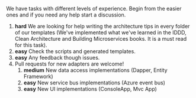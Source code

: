 We have tasks with different levels of experience. Begin from the easier ones and if you need any help start a discussion. 

1. **hard** We are looking for help writing the architecture tips in every folder of our templates (We've implemented what we've learned in the IDDD, Clean Architecture and Building Microservices books. It is a must read for this task).
1. **easy** Check the scripts and generated templates.
1. **easy** Any feedback though issues.
1. Pull requests for new adapters are welcome!
   1. **medium** New data access implementations (Dapper, Entity Framework) 
   1. **easy** New service bus implementations (Azure event bus)
   1. **easy** New UI implementations (ConsoleApp, Mvc App)

